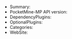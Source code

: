<?php
  $hdr = [];
  foreach (["name","description","depend","softdepend","api","website"] as $attr) {
    if (!isset($yaml[$attr])) {
      $hdr[$attr] = "\n";
      continue;
    }
    if (is_array($yaml[$attr])) {
      $hdr[$attr] = implode(', ', $yaml[$attr])."\n";
    } else {
      $hdr[$attr] = $yaml[$attr]."\n";
    }
  }
  foreach (["Categories"] as $attr) {
    $hdr[$attr] = (isset($meta[$attr]) ? $meta[$attr] : "N/A")."\n";
  }
  //
  // # Categories
  //
  // - Admin Tools
  // - Anti-Griefing Tools
  // - Chat Related
  // - Developer Tools
  // - Economy
  // - Fun
  // - General
  // - Informational
  // - Mechanics
  // - Miscellaneous
  // - Teleportation
  // - World Editing and Management
  // - World Generators
?>

# <?= $hdr["name"] ?>

- Summary: <?= $hdr["description"] ?>
- PocketMine-MP API version: <?= $hdr["api"] ?>
- DependencyPlugins: <?= $hdr["depend"] ?>
- OptionalPlugins: <?= $hdr["softdepend"] ?>
- Categories: <?= $hdr["Categories"] ?>
- WebSite: <?= $hdr["website"] ?>
